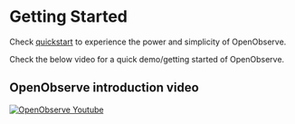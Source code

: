 # Getting Started

Check [quickstart](./quickstart.md) to experience the power and simplicity of OpenObserve. 

Check the below video for a quick demo/getting started of OpenObserve.

## OpenObserve introduction video

[![OpenObserve Youtube](./images/zo_intro_youtube.webp)](https://www.youtube.com/watch?v=cPMH1Am2_zM)
